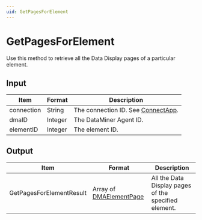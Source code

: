 ```yaml
---
uid: GetPagesForElement
---
```


# GetPagesForElement

Use this method to retrieve all the Data Display pages of a particular element.

## Input

| Item       | Format  | Description                                                                      |
|------------|---------|----------------------------------------------------------------------------------|
| connection | String  | The connection ID. See [ConnectApp](xref:ConnectApp). |
| dmaID      | Integer | The DataMiner Agent ID.                                                          |
| elementID  | Integer | The element ID.                                                                  |

## Output

| Item | Format | Description |
|--|--|--|
| GetPagesForElementResult | Array of [DMAElementPage](xref:DMAElementPage) | All the Data Display pages of the specified element. |
